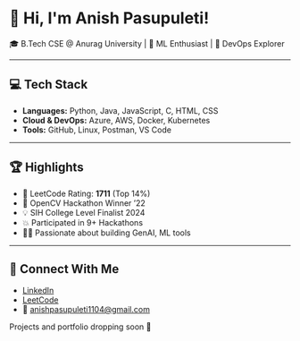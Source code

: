 # 👋 Hi, I'm Anish Pasupuleti!                
                                 
🎓 B.Tech CSE @ Anurag University | 🧠 ML Enthusiast | 🚀 DevOps Explorer                                                            
   
---                                 
                               
## 💻 Tech Stack                
             
- **Languages:** Python, Java, JavaScript, C, HTML, CSS       
- **Cloud & DevOps:** Azure, AWS, Docker, Kubernetes   
- **Tools:** GitHub, Linux, Postman, VS Code
 
---

## 🏆 Highlights

- 🧠 LeetCode Rating: **1711** (Top 14%) 
- 🥇 OpenCV Hackathon Winner ’22
- 💡 SIH College Level Finalist 2024
- 💥 Participated in 9+ Hackathons
- 👨‍💻 Passionate about building GenAI, ML tools

--- 

## 🔗 Connect With Me

- [LinkedIn](https://www.linkedin.com/in/anishpasupuleti/)
- [LeetCode](https://leetcode.com/u/AnishSai/)
- 📧 anishpasupuleti1104@gmail.com

Projects and portfolio dropping soon 🚀
